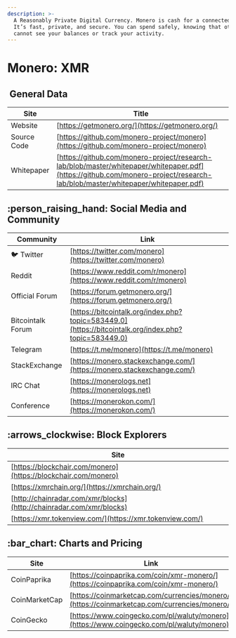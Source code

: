 ```yaml
---
description: >-
  A Reasonably Private Digital Currency. Monero is cash for a connected world.
  It’s fast, private, and secure. You can spend safely, knowing that others
  cannot see your balances or track your activity.
---
```


# Monero: XMR

## <img src="../../.gitbook/assets/xmr.png" alt="" data-size="original"> General Data

| Site        | Title                                                                                                                                                                        |
| ----------- | ---------------------------------------------------------------------------------------------------------------------------------------------------------------------------- |
| Website     | [https://getmonero.org/](https://getmonero.org/)                                                                                                                             |
| Source Code | [https://github.com/monero-project/monero](https://github.com/monero-project/monero)                                                                                         |
| Whitepaper  | [https://github.com/monero-project/research-lab/blob/master/whitepaper/whitepaper.pdf](https://github.com/monero-project/research-lab/blob/master/whitepaper/whitepaper.pdf) |

## :person\_raising\_hand: Social Media and Community

| Community         | Link                                                                                                 |
| ----------------- | ---------------------------------------------------------------------------------------------------- |
| :bird: Twitter    | [https://twitter.com/monero](https://twitter.com/monero)                                             |
| Reddit            | [https://www.reddit.com/r/monero](https://www.reddit.com/r/monero)                                   |
| Official Forum    | [https://forum.getmonero.org/](https://forum.getmonero.org/)                                         |
| Bitcointalk Forum | [https://bitcointalk.org/index.php?topic=583449.0](https://bitcointalk.org/index.php?topic=583449.0) |
| Telegram          | [https://t.me/monero](https://t.me/monero)                                                           |
| StackExchange     | [https://monero.stackexchange.com/](https://monero.stackexchange.com/)                               |
| IRC Chat          | [https://monerologs.net](https://monerologs.net)                                                     |
| Conference        | [https://monerokon.com/](https://monerokon.com/)                                                     |

## :arrows\_clockwise: Block Explorers

| Site                                                                 |
| -------------------------------------------------------------------- |
| [https://blockchair.com/monero](https://blockchair.com/monero)       |
| [https://xmrchain.org/](https://xmrchain.org/)                       |
| [http://chainradar.com/xmr/blocks](http://chainradar.com/xmr/blocks) |
| [https://xmr.tokenview.com/](https://xmr.tokenview.com/)             |

## :bar\_chart: Charts and Pricing

| Site          | Link                                                                                         |
| ------------- | -------------------------------------------------------------------------------------------- |
| CoinPaprika   | [https://coinpaprika.com/coin/xmr-monero/](https://coinpaprika.com/coin/xmr-monero/)         |
| CoinMarketCap | [https://coinmarketcap.com/currencies/monero/](https://coinmarketcap.com/currencies/monero/) |
| CoinGecko     | [https://www.coingecko.com/pl/waluty/monero](https://www.coingecko.com/pl/waluty/monero)     |
